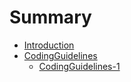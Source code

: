 # Summary

* [Introduction](README.md)
* [CodingGuidelines](CodingGuidelines.md)
    * [CodingGuidelines-1](CodingGuidelines-1.md)



